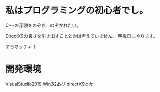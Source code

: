 # 私はプログラミングの初心者でし。

C++の深淵をのぞき、のぞかれたい。

DirectX9の良さを引き出すこととかは考えていません。
明後日にやります。

アラマッチャ！

# 開発環境
VisualStudio2019
Win32あぴ
directX9とか

